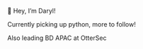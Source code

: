 👋 Hey, I’m Daryl!

Currently picking up python, more to follow!

Also leading BD APAC at OtterSec 

<!---
Darveloper1/Darveloper1 is a ✨ special ✨ repository because its `README.md` (this file) appears on your GitHub profile.
You can click the Preview link to take a look at your changes.
--->

